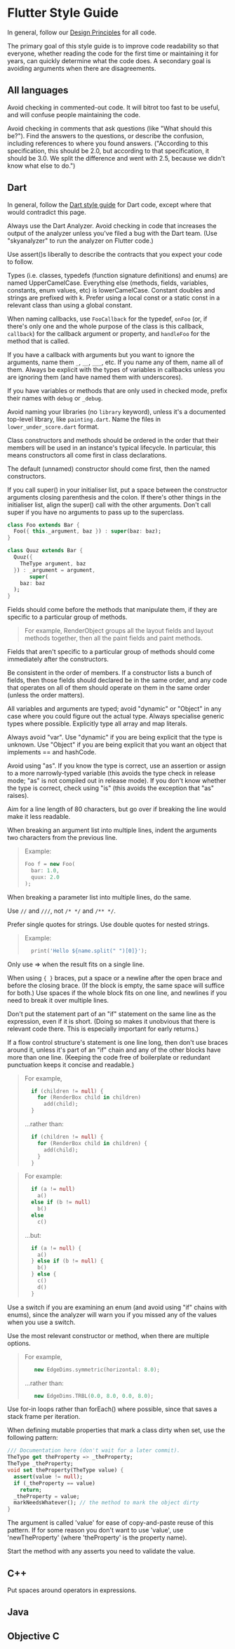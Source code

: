 Flutter Style Guide
===================

In general, follow our [Design Principles](design.md) for all code.

The primary goal of this style guide is to improve code readability so
that everyone, whether reading the code for the first time or
maintaining it for years, can quickly determine what the code does. A
secondary goal is avoiding arguments when there are disagreements.

All languages
-------------

Avoid checking in commented-out code. It will bitrot too fast to be
useful, and will confuse people maintaining the code.

Avoid checking in comments that ask questions (like "What should this
be?"). Find the answers to the questions, or describe the confusion,
including references to where you found answers. ("According to this
specification, this should be 2.0, but according to that
specification, it should be 3.0. We split the difference and went with
2.5, because we didn't know what else to do.")




Dart
----

In general, follow the [Dart style
guide](https://www.dartlang.org/articles/style-guide/) for Dart code,
except where that would contradict this page.

Always use the Dart Analyzer. Avoid checking in code that increases
the output of the analyzer unless you've filed a bug with the Dart
team. (Use "skyanalyzer" to run the analyzer on Flutter code.)

Use assert()s liberally to describe the contracts that you expect your
code to follow.


Types (i.e. classes, typedefs (function signature definitions) and
enums) are named UpperCamelCase. Everything else (methods, fields,
variables, constants, enum values, etc) is lowerCamelCase. Constant
doubles and strings are prefixed with k. Prefer using a local const
or a static const in a relevant class than using a global constant.

When naming callbacks, use `FooCallback` for the typedef, `onFoo` (or,
if there's only one and the whole purpose of the class is this
callback, `callback`) for the callback argument or property, and
`handleFoo` for the method that is called.

If you have a callback with arguments but you want to ignore the
arguments, name them `_`, `__`, `___`, etc. If you name any of them,
name all of them. Always be explicit with the types of variables in
callbacks unless you are ignoring them (and have named them with
underscores).

If you have variables or methods that are only used in checked mode,
prefix their names with `debug` or `_debug`.

Avoid naming your libraries (no ```library``` keyword), unless it's a
documented top-level library, like `painting.dart`. Name the files in
```lower_under_score.dart``` format.


Class constructors and methods should be ordered in the order that
their members will be used in an instance's typical lifecycle. In
particular, this means constructors all come first in class
declarations.

The default (unnamed) constructor should come first, then the named
constructors.

If you call super() in your initialiser list, put a space between the
constructor arguments closing parenthesis and the colon. If there's
other things in the initialiser list, align the super() call with the
other arguments. Don't call super if you have no arguments to pass up
to the superclass.

```dart
class Foo extends Bar {
  Foo({ this._argument, baz }) : super(baz: baz);
}

class Quuz extends Bar {
  Quuz({
    TheType argument, baz
  }) : _argument = argument,
       super(
    baz: baz
  );
}
```

Fields should come before the methods that manipulate them, if they
are specific to a particular group of methods.

> For example, RenderObject groups all the layout fields and layout
> methods together, then all the paint fields and paint methods.

Fields that aren't specific to a particular group of methods should
come immediately after the constructors.

Be consistent in the order of members. If a constructor lists a bunch
of fields, then those fields should declared be in the same order, and
any code that operates on all of them should operate on them in the
same order (unless the order matters).


All variables and arguments are typed; avoid "dynamic" or "Object" in
any case where you could figure out the actual type. Always specialise
generic types where possible. Explicitly type all array and map
literals.

Always avoid "var". Use "dynamic" if you are being explicit that the
type is unknown. Use "Object" if you are being explicit that you want
an object that implements == and hashCode.

Avoid using "as". If you know the type is correct, use an assertion or
assign to a more narrowly-typed variable (this avoids the type check
in release mode; "as" is not compiled out in release mode). If you
don't know whether the type is correct, check using "is" (this avoids
the exception that "as" raises).


Aim for a line length of 80 characters, but go over if breaking the
line would make it less readable.

When breaking an argument list into multiple lines, indent the
arguments two characters from the previous line.

> Example:
> ```dart
> Foo f = new Foo(
>   bar: 1.0,
>   quux: 2.0
> );
> ```

When breaking a parameter list into multiple lines, do the same.

Use `//` and `///`, not `/* */` and `/** */`.

Prefer single quotes for strings. Use double quotes for nested
strings.

> Example:
> ```dart
>   print('Hello ${name.split(" ")[0]}');
> ```

Only use => when the result fits on a single line.

When using ```{ }``` braces, put a space or a newline after the open
brace and before the closing brace. (If the block is empty, the same
space will suffice for both.) Use spaces if the whole block fits on
one line, and newlines if you need to break it over multiple lines.

Don't put the statement part of an "if" statement on the same line as
the expression, even if it is short. (Doing so makes it unobvious that
there is relevant code there. This is especially important for early
returns.)

If a flow control structure's statement is one line long, then don't
use braces around it, unless it's part of an "if" chain and any of the
other blocks have more than one line. (Keeping the code free of
boilerplate or redundant punctuation keeps it concise and readable.)

> For example,
> ```dart
>   if (children != null) {
>     for (RenderBox child in children)
>       add(child);
>   }
> ```
> ...rather than:
> ```dart
>   if (children != null) {
>     for (RenderBox child in children) {
>       add(child);
>     }
>   }
> ```

> For example:
> ```dart
>   if (a != null)
>     a()
>   else if (b != null)
>     b()
>   else
>     c()
> ```
> ...but:
> ```dart
>   if (a != null) {
>     a()
>   } else if (b != null) {
>     b()
>   } else {
>     c()
>     d()
>   }
> ```

Use a switch if you are examining an enum (and avoid using "if" chains
with enums), since the analyzer will warn you if you missed any of the
values when you use a switch.

Use the most relevant constructor or method, when there are multiple
options.

> For example,
> ```dart
>    new EdgeDims.symmetric(horizontal: 8.0);
> ```
> ...rather than:
> ```dart
>    new EdgeDims.TRBL(0.0, 8.0, 0.0, 8.0);
> ```


Use for-in loops rather than forEach() where possible, since that
saves a stack frame per iteration.


When defining mutable properties that mark a class dirty when set, use
the following pattern:

```dart
/// Documentation here (don't wait for a later commit).
TheType get theProperty => _theProperty;
TheType _theProperty;
void set theProperty(TheType value) {
  assert(value != null);
  if (_theProperty == value)
    return;
  _theProperty = value;
  markNeedsWhatever(); // the method to mark the object dirty
}
```

The argument is called 'value' for ease of copy-and-paste reuse of
this pattern. If for some reason you don't want to use 'value', use
'newTheProperty' (where 'theProperty' is the property name).

Start the method with any asserts you need to validate the value.


C++
---

Put spaces around operators in expressions.


Java
----


Objective C
-----------
